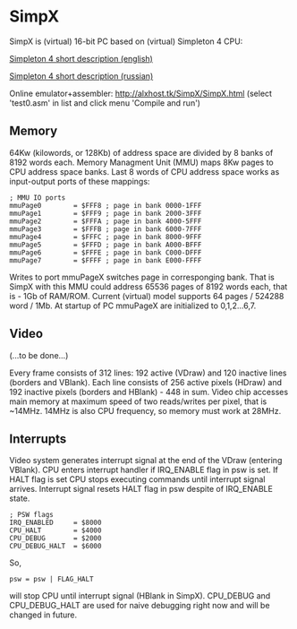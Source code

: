 # SimpX

SimpX is (virtual) 16-bit PC based on (virtual) Simpleton 4 CPU: 

[Simpleton 4 short description (english)](README_simpleton_en.md)

[Simpleton 4 short description (russian)](README_simpleton_ru.md)


Online emulator+assembler: http://alxhost.tk/SimpX/SimpX.html
(select 'test0.asm' in list and click menu 'Compile and run')

## Memory

64Kw (kilowords, or 128Kb) of address space are divided by 8 banks of 8192 words each. 
Memory Managment Unit (MMU) maps 8Kw pages to CPU address space banks.
Last 8 words of CPU address space works as input-output ports of these mappings:
```
; MMU IO ports
mmuPage0        = $FFF8 ; page in bank 0000-1FFF
mmuPage1        = $FFF9 ; page in bank 2000-3FFF
mmuPage2        = $FFFA ; page in bank 4000-5FFF
mmuPage3        = $FFFB ; page in bank 6000-7FFF
mmuPage4        = $FFFC ; page in bank 8000-9FFF
mmuPage5        = $FFFD ; page in bank A000-BFFF
mmuPage6        = $FFFE ; page in bank C000-DFFF
mmuPage7        = $FFFF ; page in bank E000-FFFF
```
Writes to port mmuPageX switches page in corresponging bank.
That is SimpX with this MMU could address 65536 pages of 8192 words each, that is - 1Gb of RAM/ROM.
Current (virtual) model supports 64 pages / 524288 word / 1Mb.
At startup of PC mmuPageX are initialized to 0,1,2...6,7.

## Video

(...to be done...)

Every frame consists of 312 lines: 192 active (VDraw) and 120 inactive lines (borders and VBlank).
Each line consists of 256 active pixels (HDraw) and 192 inactive pixels (borders and HBlank) - 448 in sum.
Video chip accesses main memory at maximum speed of two reads/writes per pixel, that is ~14MHz.
14MHz is also CPU frequency, so memory must work at 28MHz.

## Interrupts

Video system generates interrupt signal at the end of the VDraw (entering VBlank). CPU enters interrupt handler if IRQ_ENABLE flag in psw is set.
If HALT flag is set CPU stops executing commands until interrupt signal arrives. Interrupt signal resets HALT flag in psw despite of IRQ_ENABLE state.
```
; PSW flags
IRQ_ENABLED     = $8000
CPU_HALT        = $4000
CPU_DEBUG       = $2000
CPU_DEBUG_HALT  = $6000
```
So, 
```
psw = psw | FLAG_HALT
```
will stop CPU until interrupt signal (HBlank in SimpX).
CPU_DEBUG and CPU_DEBUG_HALT are used for naive debugging right now and will be changed in future.
